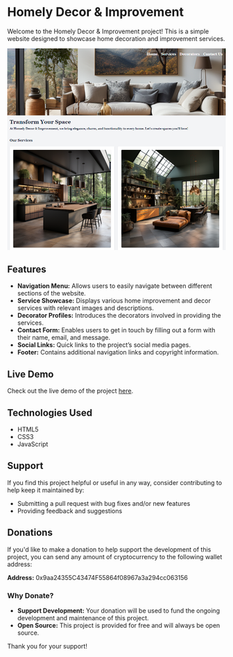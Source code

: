 # Homely Decor & Improvement

Welcome to the Homely Decor & Improvement project! This is a simple website designed to showcase home decoration and improvement services. 

![Screenshot of the Website](https://github.com/WebDevVenus/home-decoration/blob/main/images/webpage.png?raw=true)

## Features

- **Navigation Menu:** Allows users to easily navigate between different sections of the website.
- **Service Showcase:** Displays various home improvement and decor services with relevant images and descriptions.
- **Decorator Profiles:** Introduces the decorators involved in providing the services.
- **Contact Form:** Enables users to get in touch by filling out a form with their name, email, and message.
- **Social Links:** Quick links to the project’s social media pages.
- **Footer:** Contains additional navigation links and copyright information.

## Live Demo

Check out the live demo of the project [here](https://webdevvenus.github.io/home-decoration/).

## Technologies Used

- HTML5
- CSS3
- JavaScript

## Support

If you find this project helpful or useful in any way, consider contributing to help keep it maintained by:

- Submitting a pull request with bug fixes and/or new features
- Providing feedback and suggestions

## Donations

If you'd like to make a donation to help support the development of this project, you can send any amount of cryptocurrency to the following wallet address:

**Address:** 0x9aa24355C43474F55864f08967a3a294cc063156

### Why Donate?

- **Support Development:** Your donation will be used to fund the ongoing development and maintenance of this project.
- **Open Source:** This project is provided for free and will always be open source.

Thank you for your support!

